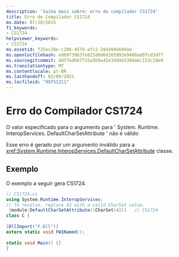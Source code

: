 ```yaml
---
description: 'Saiba mais sobre: erro do compilador CS1724'
title: Erro do Compilador CS1724
ms.date: 07/20/2015
f1_keywords:
- CS1724
helpviewer_keywords:
- CS1724
ms.assetid: f25ec28e-c20b-457d-afc2-284494e69dad
ms.openlocfilehash: ed69f39637e825d8d6d165992e9468ad07cd3dff
ms.sourcegitcommit: ddf7edb67715a5b9a45e3dd44536dabc153c1de0
ms.translationtype: MT
ms.contentlocale: pt-BR
ms.lasthandoff: 02/06/2021
ms.locfileid: "99751211"
---
```

# <a name="compiler-error-cs1724"></a>Erro do Compilador CS1724

O valor especificado para o argumento para ' System. Runtime. InteropServices. DefaultCharSetAttribute ' não é válido  
  
 Esse erro é gerado por um argumento inválido para a <xref:System.Runtime.InteropServices.DefaultCharSetAttribute> classe.  
  
## <a name="example"></a>Exemplo  

 O exemplo a seguir gera CS1724.  
  
```csharp  
// CS1724.cs  
using System.Runtime.InteropServices;  
// To resolve, replace 42 with a valid CharSet value.  
 [module:DefaultCharSetAttribute((CharSet)42)]   // CS1724  
class C {
  
[DllImport("F.Dll")]  
extern static void FW1Named();  
  
static void Main() {}  
}  
```
